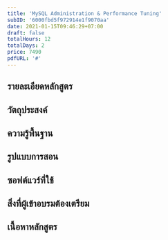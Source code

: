 ```yaml
---
title: 'MySQL Administration & Performance Tuning'
subID: '6000fbd5f972914e1f9070aa'
date: 2021-01-15T09:46:29+07:00
draft: false
totalHours: 12
totalDays: 2
price: 7490
pdfURL: '#'
---
```


## รายละเอียดหลักสูตร


## วัตถุประสงค์


## ความรู้พื้นฐาน


## รูปแบบการสอน


## ซอฟต์แวร์ที่ใช้


## สิ่งที่ผู้เข้าอบรมต้องเตรียม


## เนื้อหาหลักสูตร
